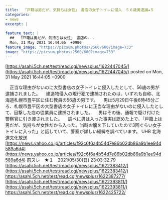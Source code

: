 ```yaml
---
title:  「戸籍は男だが、気持ちは女性」　書店の女子トイレに侵入　５６歳男逮捕★５ 
categories:
- news
excerpt: |
  
feature_text: |
  ##  「戸籍は男だが、気持ちは女性」　書店の...
  Mon, 31 May 2021 16:44:05  +0900
feature_image: "https://picsum.photos/2560/600?image=733"
image: "https://picsum.photos/2560/600?image=733"
---
```


[https://asahi.5ch.net/test/read.cgi/newsplus/1622447045/](https://asahi.5ch.net/test/read.cgi/newsplus/1622447045/)
posted on Mon, 31 May 2021 16:44:05  +0900

<!--more-->

　正当な理由がないのに大型書店の女子トイレに侵入したとして、56歳の男が逮捕されました。 　建造物侵入の現行犯で逮捕されたのは、いずれも自称、北海道札幌市豊平区に住む教員の56歳の男です。 　男は5月29日午後6時45分ごろ、札幌市豊平区の大型書店の女子トイレに正当な理由がないのに侵入したとして、目撃した店の従業員に逮捕されました。 　男はその後、通報で駆け付けた警察官に引き渡されました。 　調べに男は入った事実は認めた上で、「戸籍上は男だが、気持ちが女性だから入った。当時お腹を下していたので3回ぐらい女子トイレに入った」と話していて、警察が詳しい経緯を調べています。 UHB 北海道文化放送 [https://news.yahoo.co.jp/articles/f92c6f6a4b54d7e86b02db86a9b1ee94d589a6d4](https://news.yahoo.co.jp/articles/f92c6f6a4b54d7e86b02db86a9b1ee94d589a6d4) 前スレ　★１　2021/05/30(日) 23:03:32.79 [https://asahi.5ch.net/test/read.cgi/newsplus/1622383412/](https://asahi.5ch.net/test/read.cgi/newsplus/1622383412/) https://asahi.5ch.net/test/read.cgi/newsplus/1622387277/ [https://asahi.5ch.net/test/read.cgi/newsplus/1622393811/](https://asahi.5ch.net/test/read.cgi/newsplus/1622393811/) https://asahi.5ch.net/test/read.cgi/newsplus/1622425722/
